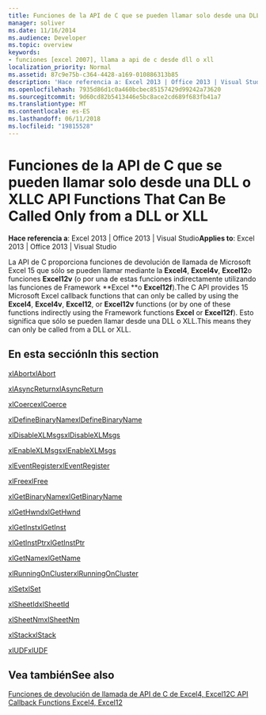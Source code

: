 ```yaml
---
title: Funciones de la API de C que se pueden llamar solo desde una DLL o XLL
manager: soliver
ms.date: 11/16/2014
ms.audience: Developer
ms.topic: overview
keywords:
- funciones [excel 2007], llama a api de c desde dll o xll
localization_priority: Normal
ms.assetid: 87c9e75b-c364-4428-a169-010886313b85
description: 'Hace referencia a: Excel 2013 | Office 2013 | Visual Studio'
ms.openlocfilehash: 7935d86d1c0a460bcbec85157429d99242a73620
ms.sourcegitcommit: 9d60cd82b5413446e5bc8ace2cd689f683fb41a7
ms.translationtype: MT
ms.contentlocale: es-ES
ms.lasthandoff: 06/11/2018
ms.locfileid: "19815528"
---
```

# <a name="c-api-functions-that-can-be-called-only-from-a-dll-or-xll"></a><span data-ttu-id="badeb-104">Funciones de la API de C que se pueden llamar solo desde una DLL o XLL</span><span class="sxs-lookup"><span data-stu-id="badeb-104">C API Functions That Can Be Called Only from a DLL or XLL</span></span>

<span data-ttu-id="badeb-105">**Hace referencia a**: Excel 2013 | Office 2013 | Visual Studio</span><span class="sxs-lookup"><span data-stu-id="badeb-105">**Applies to**: Excel 2013 | Office 2013 | Visual Studio</span></span> 
  
<span data-ttu-id="badeb-106">La API de C proporciona funciones de devolución de llamada de Microsoft Excel 15 que sólo se pueden llamar mediante la **Excel4**, **Excel4v**, **Excel12**o funciones **Excel12v** (o por una de estas funciones indirectamente utilizando las funciones de Framework **Excel **o **Excel12f**).</span><span class="sxs-lookup"><span data-stu-id="badeb-106">The C API provides 15 Microsoft Excel callback functions that can only be called by using the **Excel4**, **Excel4v**, **Excel12**, or **Excel12v** functions (or by one of these functions indirectly using the Framework functions **Excel** or **Excel12f**).</span></span> <span data-ttu-id="badeb-107">Esto significa que sólo se pueden llamar desde una DLL o XLL.</span><span class="sxs-lookup"><span data-stu-id="badeb-107">This means they can only be called from a DLL or XLL.</span></span>
  
## <a name="in-this-section"></a><span data-ttu-id="badeb-108">En esta sección</span><span class="sxs-lookup"><span data-stu-id="badeb-108">In this section</span></span>

[<span data-ttu-id="badeb-109">xlAbort</span><span class="sxs-lookup"><span data-stu-id="badeb-109">xlAbort</span></span>](xlabort.md)
  
[<span data-ttu-id="badeb-110">xlAsyncReturn</span><span class="sxs-lookup"><span data-stu-id="badeb-110">xlAsyncReturn</span></span>](xlasyncreturn.md)
  
[<span data-ttu-id="badeb-111">xlCoerce</span><span class="sxs-lookup"><span data-stu-id="badeb-111">xlCoerce</span></span>](xlcoerce.md)
  
[<span data-ttu-id="badeb-112">xlDefineBinaryName</span><span class="sxs-lookup"><span data-stu-id="badeb-112">xlDefineBinaryName</span></span>](xldefinebinaryname.md)
  
[<span data-ttu-id="badeb-113">xlDisableXLMsgs</span><span class="sxs-lookup"><span data-stu-id="badeb-113">xlDisableXLMsgs</span></span>](xldisablexlmsgs.md)
  
[<span data-ttu-id="badeb-114">xlEnableXLMsgs</span><span class="sxs-lookup"><span data-stu-id="badeb-114">xlEnableXLMsgs</span></span>](xlenablexlmsgs.md)
  
[<span data-ttu-id="badeb-115">xlEventRegister</span><span class="sxs-lookup"><span data-stu-id="badeb-115">xlEventRegister</span></span>](xleventregister.md)
  
[<span data-ttu-id="badeb-116">xlFree</span><span class="sxs-lookup"><span data-stu-id="badeb-116">xlFree</span></span>](xlfree.md)
  
[<span data-ttu-id="badeb-117">xlGetBinaryName</span><span class="sxs-lookup"><span data-stu-id="badeb-117">xlGetBinaryName</span></span>](xlgetbinaryname.md)
  
[<span data-ttu-id="badeb-118">xlGetHwnd</span><span class="sxs-lookup"><span data-stu-id="badeb-118">xlGetHwnd</span></span>](xlgethwnd.md)
  
[<span data-ttu-id="badeb-119">xlGetInst</span><span class="sxs-lookup"><span data-stu-id="badeb-119">xlGetInst</span></span>](xlgetinst.md)
  
[<span data-ttu-id="badeb-120">xlGetInstPtr</span><span class="sxs-lookup"><span data-stu-id="badeb-120">xlGetInstPtr</span></span>](xlgetinstptr.md)
  
[<span data-ttu-id="badeb-121">xlGetName</span><span class="sxs-lookup"><span data-stu-id="badeb-121">xlGetName</span></span>](xlgetname.md)
  
[<span data-ttu-id="badeb-122">xlRunningOnCluster</span><span class="sxs-lookup"><span data-stu-id="badeb-122">xlRunningOnCluster</span></span>](xlrunningoncluster.md)
  
[<span data-ttu-id="badeb-123">xlSet</span><span class="sxs-lookup"><span data-stu-id="badeb-123">xlSet</span></span>](xlset.md)
  
[<span data-ttu-id="badeb-124">xlSheetId</span><span class="sxs-lookup"><span data-stu-id="badeb-124">xlSheetId</span></span>](xlsheetid.md)
  
[<span data-ttu-id="badeb-125">xlSheetNm</span><span class="sxs-lookup"><span data-stu-id="badeb-125">xlSheetNm</span></span>](xlsheetnm.md)
  
[<span data-ttu-id="badeb-126">xlStack</span><span class="sxs-lookup"><span data-stu-id="badeb-126">xlStack</span></span>](xlstack.md)
  
[<span data-ttu-id="badeb-127">xlUDF</span><span class="sxs-lookup"><span data-stu-id="badeb-127">xlUDF</span></span>](xludf.md)
  
## <a name="see-also"></a><span data-ttu-id="badeb-128">Vea también</span><span class="sxs-lookup"><span data-stu-id="badeb-128">See also</span></span>



[<span data-ttu-id="badeb-129">Funciones de devolución de llamada de API de C de Excel4, Excel12</span><span class="sxs-lookup"><span data-stu-id="badeb-129">C API Callback Functions Excel4, Excel12</span></span>](c-api-callback-functions-excel4-excel12.md)

